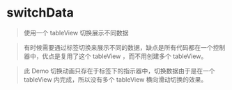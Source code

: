 # switchData

> 使用一个 tableView 切换展示不同数据

> 有时候需要通过标签切换来展示不同的数据，缺点是所有代码都在一个控制器中，优点是复用了这个 tableView ，而不用创建多个 tableView。

> 此 Demo 切换动画只存在于标签下的指示器中，切换数据由于是在一个 tableView 内完成，所以没有多个 tableView 横向滑动切换的效果。
